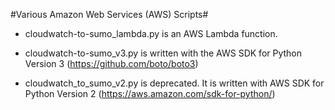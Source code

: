 #Various Amazon Web Services (AWS) Scripts#


* cloudwatch-to-sumo_lambda.py is an AWS Lambda function.

* cloudwatch-to-sumo_v3.py is written with the AWS SDK for Python Version 3 (https://github.com/boto/boto3)
* cloudwatch_to_sumo_v2.py is deprecated. It is written with AWS SDK for Python Version 2 (https://aws.amazon.com/sdk-for-python/)







